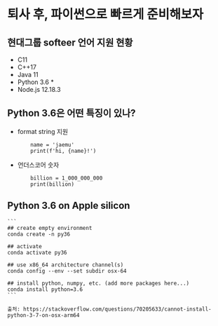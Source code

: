 # 퇴사 후, 파이썬으로 빠르게 준비해보자
## 현대그룹 softeer 언어 지원 현황
- C11
- C++17
- Java 11
- Python 3.6 *
- Node.js 12.18.3

## Python 3.6은 어떤 특징이 있나?
- format string 지원
    ```
        name = 'jaemu'
        print(f'hi, {name}!')
    ```
- 언더스코어 숫자
    ```
        billion = 1_000_000_000
        print(billion)
    ```

## Python 3.6 on Apple silicon
    ```
    ## create empty environment
    conda create -n py36

    ## activate
    conda activate py36

    ## use x86_64 architecture channel(s)
    conda config --env --set subdir osx-64

    ## install python, numpy, etc. (add more packages here...)
    conda install python=3.6
    ```

    출처: https://stackoverflow.com/questions/70205633/cannot-install-python-3-7-on-osx-arm64